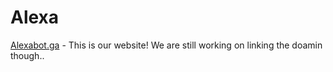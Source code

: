 # Alexa
[Alexabot.ga](http://65.21.206.59:30094/) - This is our website! We are still working on linking the doamin though..
